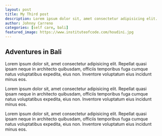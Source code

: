 ```yaml
---
layout: post
title: My Third post
description: Lorem ipsum dolor sit, amet consectetur adipisicing elit. Repellat quasi ipsam neque in architecto quibusdam, officiis temporibus fuga cumque natus voluptatibus expedita, eius non. Inventore voluptatum eius incidunt minus eos.
author: Johnny Carreno
categories: [self care, bali]
featured_image: https://www.instituteofcode.com/houdini.jpg
---
```


## Adventures in Bali

Lorem ipsum dolor sit, amet consectetur adipisicing elit. Repellat quasi ipsam neque in architecto quibusdam, officiis temporibus fuga cumque natus voluptatibus expedita, eius non. Inventore voluptatum eius incidunt minus eos.

Lorem ipsum dolor sit, amet consectetur adipisicing elit. Repellat quasi ipsam neque in architecto quibusdam, officiis temporibus fuga cumque natus voluptatibus expedita, eius non. Inventore voluptatum eius incidunt minus eos.

Lorem ipsum dolor sit, amet consectetur adipisicing elit. Repellat quasi ipsam neque in architecto quibusdam, officiis temporibus fuga cumque natus voluptatibus expedita, eius non. Inventore voluptatum eius incidunt minus eos. 